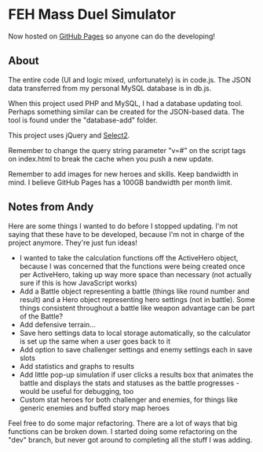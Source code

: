 # FEH Mass Duel Simulator

Now hosted on [GitHub Pages](https://andu2.github.io/FEH-Mass-Simulator/) so anyone can do the developing!

## About

The entire code (UI and logic mixed, unfortunately) is in code.js. The JSON data transferred from my personal MySQL database is in db.js.

When this project used PHP and MySQL, I had a database updating tool. Perhaps something similar can be created for the JSON-based data. The tool is found under the "database-add" folder.

This project uses jQuery and [Select2](https://select2.github.io/).

Remember to change the query string parameter "v=#" on the script tags on index.html to break the cache when you push a new update.

Remember to add images for new heroes and skills. Keep bandwidth in mind. I believe GitHub Pages has a 100GB bandwidth per month limit.

## Notes from Andy

Here are some things I wanted to do before I stopped updating. I'm not saying that these have to be developed, because I'm not in charge of the project anymore. They're just fun ideas!

* I wanted to take the calculation functions off the ActiveHero object, because I was concerned that the functions were being created once per ActiveHero, taking up way more space than necessary (not actually sure if this is how JavaScript works)
* Add a Battle object representing a battle (things like round number and result) and a Hero object representing hero settings (not in battle). Some things consistent throughout a battle like weapon advantage can be part of the Battle?
* Add defensive terrain...
* Save hero settings data to local storage automatically, so the calculator is set up the same when a user goes back to it
* Add option to save challenger settings and enemy settings each in save slots
* Add statistics and graphs to results
* Add little pop-up simulation if user clicks a results box that animates the battle and displays the stats and statuses as the battle progresses - would be useful for debugging, too
* Custom stat heroes for both challenger and enemies, for things like generic enemies and buffed story map heroes

Feel free to do some major refactoring. There are a lot of ways that big functions can be broken down. I started doing some refactoring on the "dev" branch, but never got around to completing all the stuff I was adding.